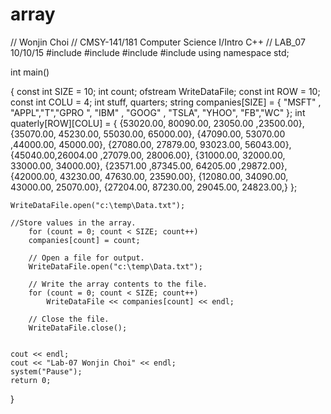 # array
// Wonjin Choi
// CMSY-141/181 Computer Science I/Intro C++
// LAB_07 10/10/15
#include <iostream>
#include <string>
#include <iomanip>
#include <fstream>
using namespace std;




int main()

{
	const int SIZE = 10;
	int count;
	ofstream WriteDataFile;
	const int ROW = 10;
	const int COLU = 4;
	int stuff, quarters;
	string companies[SIZE] = { "MSFT" , "APPL","T","GPRO ", "IBM" , "GOOG" , "TSLA", "YHOO", "FB","WC" };
	int quaterly[ROW][COLU] = {		{53020.00, 80090.00, 23050.00 ,23500.00},
									{35070.00, 45230.00, 55030.00, 65000.00},
									{47090.00, 53070.00 ,44000.00, 45000.00},
									{27080.00, 27879.00, 93023.00, 56043.00},
									{45040.00,26004.00 ,27079.00, 28006.00},
									{31000.00, 32000.00, 33000.00, 34000.00},
									{23571.00 ,87345.00, 64205.00 ,29872.00},
									{42000.00, 43230.00, 47630.00, 23590.00},
									{12080.00, 34090.00, 43000.00, 25070.00},
									{27204.00, 87230.00, 29045.00, 24823.00,} };
	

	WriteDataFile.open("c:\temp\Data.txt");
	
	//Store values in the array.
		for (count = 0; count < SIZE; count++)
		companies[count] = count;
		
		// Open a file for output.
		WriteDataFile.open("c:\temp\Data.txt");
		
		// Write the array contents to the file.
		for (count = 0; count < SIZE; count++)
			WriteDataFile << companies[count] << endl;
		
		// Close the file.
		WriteDataFile.close();

	
	cout << endl; 
	cout << "Lab-07 Wonjin Choi" << endl; 
	system("Pause");
	return 0;
}

